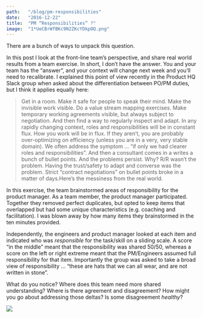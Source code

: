 ```yaml
---
path:	"/blog/pm-responsibilities"
date:	"2016-12-22"
title:	"PM “Responsibilities” ?"
image:	"1*UeCBrWfBKc9N2ZKcYDkpOQ.png"
---
```


There are a bunch of ways to unpack this question.

In this post I look at the front-line team’s perspective, and share real world results from a team exercise. In short, I don’t have the answer. You and your team has the “answer”, and your context will change next week and you’ll need to recalibrate. I explained this point of view recently in the Product HQ Slack group when asked about the differentiation between PO/PM duties, but I think it applies equally here:


> Get in a room. Make it safe for people to speak their mind. Make the invisible work visible. Do a value stream mapping exercises. Make temporary working agreements visible, but always subject to negotiation. And then find a way to regularly inspect and adapt. In any rapidly changing context, roles and responsibilities will be in constant flux. How you work will be in flux. If they aren’t, you are probably over-optimizing on efficiency (unless you are in a very, very stable domain).
> We often address the symptom … “if only we had clearer roles and responsibilities”. And then a consultant comes in a writes a bunch of bullet points. And the problems persist. Why? R/R wasn’t the problem. Having the trust/safety to adapt and converse was the problem. Strict “contract negotiations” on bullet points broke in a matter of days.Here’s the messiness from the real world.

In this exercise, the team brainstormed areas of responsibility for the product manager. As a team member, the product manager participated. Together they removed perfect duplicates, but opted to keep items that overlapped but had some unique characteristics (e.g. coaching and facilitation). I was blown away by how many items they brainstormed in the ten minutes provided.

Independently, the engineers and product manager looked at each item and indicated who was *responsible* for the task/skill on a sliding scale. A score “in the middle” meant that the responsibility was shared 50/50, whereas a score on the left or right extreme meant that the PM/Engineers assumed full responsibility for that item. Importantly the group was asked to take a broad view of responsibility … “these are hats that we can all wear, and are not written in stone”.

What do you notice? Where does this team need more shared understanding? Where is there agreement and disagreement? How might you go about addressing those deltas? Is some disagreement *healthy*?

![](/images/1*UeCBrWfBKc9N2ZKcYDkpOQ.png)